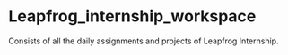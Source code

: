 # Leapfrog_internship_workspace
Consists of all the daily assignments and projects of Leapfrog Internship.
